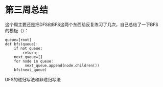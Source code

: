 # 第三周总结

这个周主要还是把DFS和BFS这两个东西给反复练习了几次，自己总结了一下BFS的模板（）：
```
queue=[root]
def bfs(queue):
    if not queue:
        return;
    next_queue=[]
    for node in queue:
         next_queue.append(node.children())
    bfs(next_queue)
```

DFS的递归写法和非递归写法
